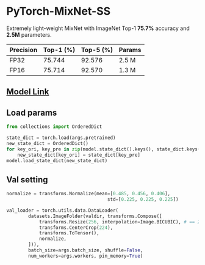 # PyTorch-MixNet-SS
Extremely light-weight MixNet with ImageNet Top-1 **75.7%** accuracy and **2.5M** parameters.

Precision | Top-1 (%) | Top-5 (%) | Params
------------ | ------------- | ----------- | ------------
FP32 | 75.744 | 92.576 | 2.5 M
FP16 | 75.714 | 92.570 | 1.3 M

## [Model Link](./mixnet-ss.pth)

## Load params
```python
from collections import OrderedDict

state_dict = torch.load(args.pretrained)
new_state_dict = OrderedDict()
for key_ori, key_pre in zip(model.state_dict().keys(), state_dict.keys()):
    new_state_dict[key_ori] = state_dict[key_pre]
model.load_state_dict(new_state_dict)       
```

## Val setting
```python
normalize = transforms.Normalize(mean=[0.485, 0.456, 0.406],
                                     std=[0.225, 0.225, 0.225])

val_loader = torch.utils.data.DataLoader(
        datasets.ImageFolder(valdir, transforms.Compose([
            transforms.Resize(256, interpolation=Image.BICUBIC), # == 256
            transforms.CenterCrop(224),
            transforms.ToTensor(),
            normalize,
        ])),
        batch_size=args.batch_size, shuffle=False,
        num_workers=args.workers, pin_memory=True)
